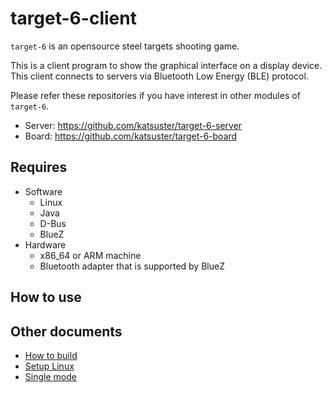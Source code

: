 # target-6-client

`target-6` is an opensource steel targets shooting game.

This is a client program to show the graphical interface on a display device.
This client connects to servers via Bluetooth Low Energy (BLE) protocol.

Please refer these repositories if you have interest in other modules of `target-6`.

* Server: https://github.com/katsuster/target-6-server
* Board: https://github.com/katsuster/target-6-board


## Requires

* Software
  * Linux
  * Java
  * D-Bus
  * BlueZ
* Hardware
  * x86_64 or ARM machine
  * Bluetooth adapter that is supported by BlueZ


## How to use


## Other documents

* [How to build](doc/build.md)
* [Setup Linux](doc/setup_linux.md)
* [Single mode](doc/single.md)
